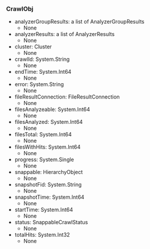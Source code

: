 ### CrawlObj
- analyzerGroupResults: a list of AnalyzerGroupResults
  - None
- analyzerResults: a list of AnalyzerResults
  - None
- cluster: Cluster
  - None
- crawlId: System.String
  - None
- endTime: System.Int64
  - None
- error: System.String
  - None
- fileResultConnection: FileResultConnection
  - None
- filesAnalyzeable: System.Int64
  - None
- filesAnalyzed: System.Int64
  - None
- filesTotal: System.Int64
  - None
- filesWithHits: System.Int64
  - None
- progress: System.Single
  - None
- snappable: HierarchyObject
  - None
- snapshotFid: System.String
  - None
- snapshotTime: System.Int64
  - None
- startTime: System.Int64
  - None
- status: SnappableCrawlStatus
  - None
- totalHits: System.Int32
  - None
